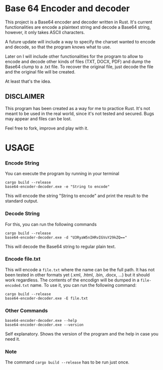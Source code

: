 # Base 64 Encoder and decoder
This project is a Base64 encoder and decoder written in Rust. It's current functionalities are encode a plaintext string and decode a Base64 string, however, it only takes ASCII characters.

A future update will include a way to specify the charset wanted to encode and decode, so that the program knows what to use.

Later on I will include other functionalities for the program to allow to encode and decode other kinds of files (TXT, DOCX, PDF) and dump the Base64 clump to a .txt file. To recover the original file, just decode the file and the original file will be created.

At least that's the idea.
## DISCLAIMER
This program has been created as a way for me to practice Rust. It's not meant to be used in the real world, since it's not tested and secured. Bugs may appear and files can be lost.

Feel free to fork, improve and play with it.

# USAGE
### Encode String
You can execute the program by running in your terminal
```
cargo build --release
base64-encoder-decoder.exe -e "String to encode"
```
This will encode the string "String to encode" and print the result to the standard output.

### Decode String
For this, you can run the following commands
```
cargo build --release
base64-encoder-decoder.exe -d "U3RyaW5nIHRvIGVuY29kZQ=="
```
This will decode the Base64 string to regular plain text.

### Encode file.txt
This will encode a ```file.txt``` where the name can be the full path. It has not been tested in other formats yet (.xml, .html, .bin, .docx, ...) but it should work regardless. The contents of the encodign will be dumped in a ```file-encoded.txt``` name. To use it, you can run the following command:
```
cargo build --release
base64-encoder-decoder.exe -E file.txt
```
### Other Commands
```
base64-encoder-decoder.exe --help
base64-encoder-decoder.exe --version
```
Self explanatory. Shows the version of the program and the help in case you need it.

### Note
The command ```cargo build --release``` has to be run just once.
